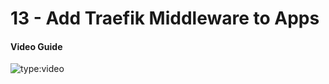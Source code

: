 # 13 - Add Traefik Middleware to Apps

#### Video Guide

![type:video](https://www.youtube.com/embed/dfWCREdTHnY)
